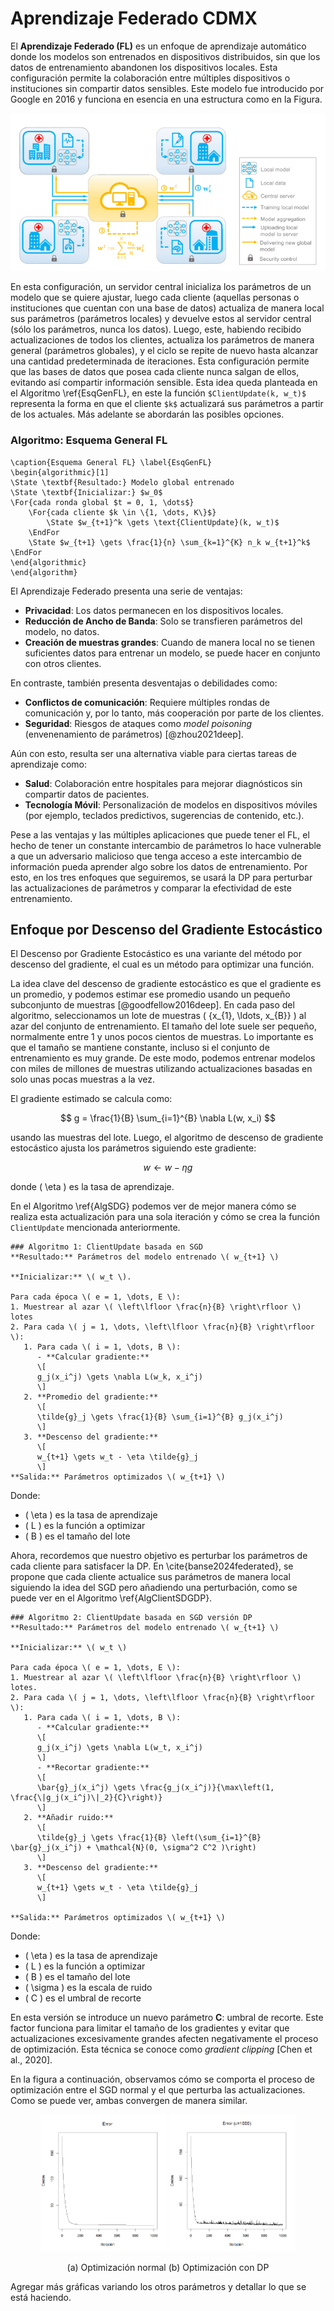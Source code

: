 # Aprendizaje Federado CDMX
El **Aprendizaje Federado (FL)** es un enfoque de aprendizaje automático donde los modelos son entrenados en dispositivos distribuidos, sin que los datos de entrenamiento abandonen los dispositivos locales. Esta configuración permite la colaboración entre múltiples dispositivos o instituciones sin compartir datos sensibles. Este modelo fue introducido por Google en 2016  y funciona en esencia en una estructura como en la Figura.  

![Arquitectura básica del Aprendizaje Federado. Extraído de Xu (2021)](IMG/ArqBas.PNG)

En esta configuración, un servidor central inicializa los parámetros de un modelo que se quiere ajustar, luego cada cliente (aquellas personas o instituciones que cuentan con una base de datos) actualiza de manera local sus parámetros (parámetros locales) y devuelve estos al servidor central (sólo los parámetros, nunca los datos). Luego, este, habiendo recibido actualizaciones de todos los clientes, actualiza los parámetros de manera general (parámetros globales), y el ciclo se repite de nuevo hasta alcanzar una cantidad predeterminada de iteraciones. Esta configuración permite que las bases de datos que posea cada cliente nunca salgan de ellos, evitando así compartir información sensible. Esta idea queda planteada en el Algoritmo \ref{EsqGenFL}, en este la función `$ClientUpdate(k, w_t)$` representa la forma en que el cliente `$k$` actualizará sus parámetros a partir de los actuales. Más adelante se abordarán las posibles opciones.


### Algoritmo: Esquema General FL

```algorithm
\caption{Esquema General FL} \label{EsqGenFL}
\begin{algorithmic}[1]
\State \textbf{Resultado:} Modelo global entrenado
\State \textbf{Inicializar:} $w_0$
\For{cada ronda global $t = 0, 1, \dots$}
    \For{cada cliente $k \in \{1, \dots, K\}$}
        \State $w_{t+1}^k \gets \text{ClientUpdate}(k, w_t)$
    \EndFor
    \State $w_{t+1} \gets \frac{1}{n} \sum_{k=1}^{K} n_k w_{t+1}^k$
\EndFor
\end{algorithmic}
\end{algorithm} 
```


El Aprendizaje Federado presenta una serie de ventajas:

- **Privacidad**: Los datos permanecen en los dispositivos locales.
- **Reducción de Ancho de Banda**: Solo se transfieren parámetros del modelo, no datos.
- **Creación de muestras grandes**: Cuando de manera local no se tienen suficientes datos para entrenar un modelo, se puede hacer en conjunto con otros clientes.

En contraste, también presenta desventajas o debilidades como:

- **Conflictos de comunicación**: Requiere múltiples rondas de comunicación y, por lo tanto, más cooperación por parte de los clientes.
- **Seguridad**: Riesgos de ataques como *model poisoning* (envenenamiento de parámetros) [@zhou2021deep].

Aún con esto, resulta ser una alternativa viable para ciertas tareas de aprendizaje como:

- **Salud**: Colaboración entre hospitales para mejorar diagnósticos sin compartir datos de pacientes.
- **Tecnología Móvil**: Personalización de modelos en dispositivos móviles (por ejemplo, teclados predictivos, sugerencias de contenido, etc.).

Pese a las ventajas y las múltiples aplicaciones que puede tener el FL, el hecho de tener un constante intercambio de parámetros lo hace vulnerable a que un adversario malicioso que tenga acceso a este intercambio de información pueda aprender algo sobre los datos de entrenamiento. Por esto, en los tres enfoques que seguiremos, se usará la DP para perturbar las actualizaciones de parámetros y comparar la efectividad de este entrenamiento.

## Enfoque por Descenso del Gradiente Estocástico

El Descenso por Gradiente Estocástico es una variante del método por descenso del gradiente, el cual es un método para optimizar una función.

La idea clave del descenso de gradiente estocástico es que el gradiente es un promedio, y podemos estimar ese promedio usando un pequeño subconjunto de muestras [@goodfellow2016deep]. En cada paso del algoritmo, seleccionamos un lote de muestras \( \{x_{1}, \ldots, x_{B}\} \) al azar del conjunto de entrenamiento. El tamaño del lote suele ser pequeño, normalmente entre 1 y unos pocos cientos de muestras. Lo importante es que el tamaño se mantiene constante, incluso si el conjunto de entrenamiento es muy grande. De este modo, podemos entrenar modelos con miles de millones de muestras utilizando actualizaciones basadas en solo unas pocas muestras a la vez.

El gradiente estimado se calcula como:

$$
g = \frac{1}{B} \sum_{i=1}^{B} \nabla L(w, x_i)
$$

usando las muestras del lote. Luego, el algoritmo de descenso de gradiente estocástico ajusta los parámetros siguiendo este gradiente:

$$
w \leftarrow w - \eta g
$$

donde \( \eta \) es la tasa de aprendizaje.



En el Algoritmo \ref{AlgSDG} podemos ver de mejor manera cómo se realiza esta actualización para una sola iteración y cómo se crea la función `ClientUpdate` mencionada anteriormente.

```algorithm
### Algoritmo 1: ClientUpdate basada en SGD
**Resultado:** Parámetros del modelo entrenado \( w_{t+1} \)

**Inicializar:** \( w_t \).

Para cada época \( e = 1, \dots, E \):
1. Muestrear al azar \( \left\lfloor \frac{n}{B} \right\rfloor \) lotes
2. Para cada \( j = 1, \dots, \left\lfloor \frac{n}{B} \right\rfloor \):
   1. Para cada \( i = 1, \dots, B \):
      - **Calcular gradiente:**
      \[
      g_j(x_i^j) \gets \nabla L(w_k, x_i^j)
      \]
   2. **Promedio del gradiente:**
      \[
      \tilde{g}_j \gets \frac{1}{B} \sum_{i=1}^{B} g_j(x_i^j)
      \]
   3. **Descenso del gradiente:**
      \[
      w_{t+1} \gets w_t - \eta \tilde{g}_j
      \]
**Salida:** Parámetros optimizados \( w_{t+1} \)
```
Donde:
- \( \eta \) es la tasa de aprendizaje
- \( L \) es la función a optimizar
- \( B \) es el tamaño del lote



Ahora, recordemos que nuestro objetivo es perturbar los parámetros de cada cliente para satisfacer la DP. En \cite{banse2024federated}, se propone que cada cliente actualice sus parámetros de manera local siguiendo la idea del SGD pero añadiendo una perturbación, como se puede ver en el Algoritmo \ref{AlgClientSDGDP}.

```algorithm
### Algoritmo 2: ClientUpdate basada en SGD versión DP
**Resultado:** Parámetros del modelo entrenado \( w_{t+1} \)

**Inicializar:** \( w_t \)

Para cada época \( e = 1, \dots, E \):
1. Muestrear al azar \( \left\lfloor \frac{n}{B} \right\rfloor \) lotes.
2. Para cada \( j = 1, \dots, \left\lfloor \frac{n}{B} \right\rfloor \):
   1. Para cada \( i = 1, \dots, B \):
      - **Calcular gradiente:**
      \[
      g_j(x_i^j) \gets \nabla L(w_t, x_i^j)
      \]
      - **Recortar gradiente:**
      \[
      \bar{g}_j(x_i^j) \gets \frac{g_j(x_i^j)}{\max\left(1, \frac{\|g_j(x_i^j)\|_2}{C}\right)}
      \]
   2. **Añadir ruido:**
      \[
      \tilde{g}_j \gets \frac{1}{B} \left(\sum_{i=1}^{B} \bar{g}_j(x_i^j) + \mathcal{N}(0, \sigma^2 C^2 )\right)
      \]
   3. **Descenso del gradiente:**
      \[
      w_{t+1} \gets w_t - \eta \tilde{g}_j
      \]

**Salida:** Parámetros optimizados \( w_{t+1} \)
```
Donde:
- \( \eta \) es la tasa de aprendizaje
- \( L \) es la función a optimizar
- \( B \) es el tamaño del lote
- \( \sigma \) es la escala de ruido
- \( C \) es el umbral de recorte


En esta versión se introduce un nuevo parámetro **C**: umbral de recorte. Este factor funciona para limitar el tamaño de los gradientes y evitar que actualizaciones excesivamente grandes afecten negativamente el proceso de optimización. Esta técnica se conoce como *gradient clipping* [Chen et al., 2020].

En la figura a continuación, observamos cómo se comporta el proceso de optimización entre el SGD normal y el que perturba las actualizaciones. Como se puede ver, ambas convergen de manera similar.

<div style="text-align: center;">
  <img src="IMG/SDGFL.png" alt="Optimización normal" width="40%">
  <img src="IMG/SDGFLDP.png" alt="Optimización con DP" width="40%">
  <p>(a) Optimización normal (b) Optimización con DP</p>
</div>

Agregar más gráficas variando los otros parámetros y detallar lo que se está haciendo.





























